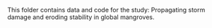 This folder contains data and code for the study: Propagating storm damage and eroding stability in global mangroves. 
